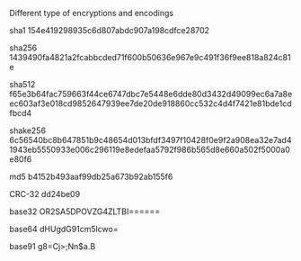Different type of encryptions and encodings

sha1
154e419298935c6d807abdc907a198cdfce28702

sha256
1439490fa4821a2fcabbcded71f600b50636e967e9c491f36f9ee818a824c81e

sha512
f65e3b64fac759663f44ce6747dbc7e5448e6dde80d3432d49099ec6a7a8eec603af3e018cd9852647939ee7de20de918860cc532c4d4f7421e81bde1cdfbcd4

shake256
6c56540bc8b647851b9c48654d013bfdf3497f10428f0e9f2a908ea32e7ad41943eb5550933e006c296119e8edefaa5792f986b565d8e660a502f5000a0e80f6

md5
b4152b493aaf99db25a673b92ab155f6

CRC-32
dd24be09

base32
OR2SA5DPOVZG4ZLTBI======

base64
dHUgdG91cm5lcwo=

base91
g8=Cj>;Nn$a.B
